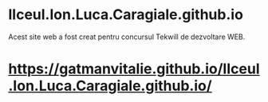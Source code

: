 # lIceul.Ion.Luca.Caragiale.github.io
Acest site web a fost creat pentru concursul Tekwill de dezvoltare WEB. <br>
# https://gatmanvitalie.github.io/lIceul.Ion.Luca.Caragiale.github.io/

